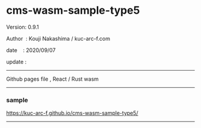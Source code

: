 ﻿# cms-wasm-sample-type5

 Version: 0.9.1

 Author  : Kouji Nakashima / kuc-arc-f.com

 date    : 2020/09/07

 update :

***

Github pages file , React / Rust wasm

***
### sample 

https://kuc-arc-f.github.io/cms-wasm-sample-type5/

***

